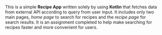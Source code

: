 This is a simple **Recipe App** written solely by using **Kotlin** that fetches data from external API according to query from user input. It includes only two main pages, *home page* to search for recipes and the *recipe page* for search results. It is an assignment completed to help make searching for recipes faster and more convenient for users.
